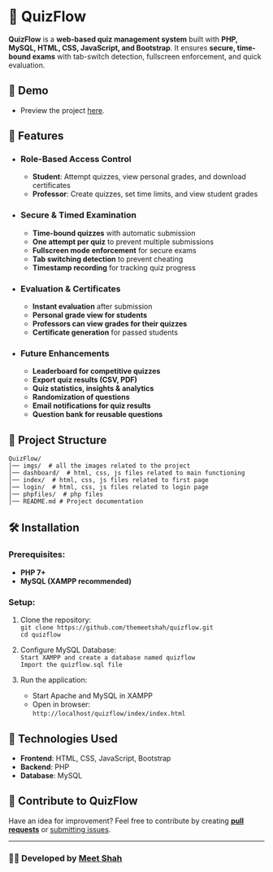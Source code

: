 # 🎯 QuizFlow  

**QuizFlow** is a **web-based quiz management system** built with **PHP, MySQL, HTML, CSS, JavaScript, and Bootstrap**. It ensures **secure, time-bound exams** with tab-switch detection, fullscreen enforcement, and quick evaluation.  

## 🎥 Demo  
- Preview the project [here](https://www.linkedin.com/posts/themeetshahh_quizflow-webdevelopment-php-activity-7364210469697404929-RoXQ).

## 🚀 Features  

- ###  Role-Based Access Control  
  - **Student**: Attempt quizzes, view personal grades, and download certificates  
  - **Professor**: Create quizzes, set time limits, and view student grades  

- ###  Secure & Timed Examination  
  - **Time-bound quizzes** with automatic submission  
  - **One attempt per quiz** to prevent multiple submissions  
  - **Fullscreen mode enforcement** for secure exams  
  - **Tab switching detection** to prevent cheating  
  - **Timestamp recording** for tracking quiz progress  

- ###  Evaluation & Certificates  
  - **Instant evaluation** after submission  
  - **Personal grade view for students**  
  - **Professors can view grades for their quizzes**  
  - **Certificate generation** for passed students  

- ###  Future Enhancements  
  - **Leaderboard for competitive quizzes**  
  - **Export quiz results (CSV, PDF)**  
  - **Quiz statistics, insights & analytics**  
  - **Randomization of questions**  
  - **Email notifications for quiz results**  
  - **Question bank for reusable questions**   

## 📁 Project Structure  

```
QuizFlow/  
│── imgs/  # all the images related to the project
│── dashboard/  # html, css, js files related to main functioning
│── index/  # html, css, js files related to first page
│── login/  # html, css, js files related to login page
│── phpfiles/  # php files
│── README.md # Project documentation  
```

## 🛠️ Installation

### Prerequisites:
- **PHP 7+**  
- **MySQL (XAMPP recommended)**  

### Setup:

1. Clone the repository:  
   ```git clone https://github.com/themeetshah/quizflow.git```  
   ```cd quizflow```
    
2. Configure MySQL Database:  
    ```Start XAMPP and create a database named quizflow```  
    ```Import the quizflow.sql file```

3. Run the application:  
    - Start Apache and MySQL in XAMPP
    - Open in browser:  
      ```http://localhost/quizflow/index/index.html```
    
## 📌 Technologies Used

- **Frontend**: HTML, CSS, JavaScript, Bootstrap
- **Backend**: PHP
- **Database**: MySQL

## 🤝 Contribute to QuizFlow  

Have an idea for improvement? Feel free to contribute by creating [**pull requests**](https://github.com/themeetshah/quizflow/pulls) or [submitting issues](https://github.com/themeetshah/quizflow/issues).  

---

### 👨‍💻 Developed by [**Meet Shah**](https://github.com/themeetshah)
